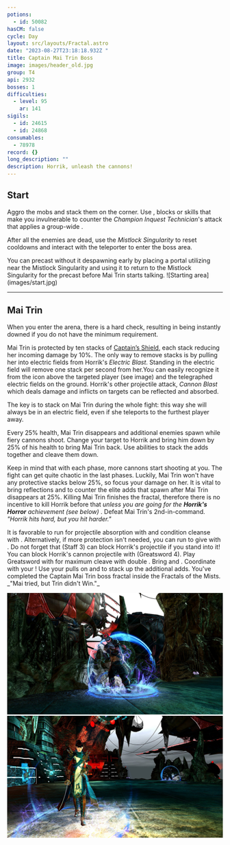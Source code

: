 ```yaml
---
potions:
  - id: 50082
hasCM: false
cycle: Day
layout: src/layouts/Fractal.astro
date: "2023-08-27T23:18:18.932Z "
title: Captain Mai Trin Boss
image: images/header_old.jpg
group: T4
api: 2932
bosses: 1
difficulties:
  - level: 95
    ar: 141
sigils:
  - id: 24615
  - id: 24868
consumables:
  - 78978
record: {}
long_description: ""
description: Horrik, unleash the cannons!
---
```


<Grid>
<GridItem sm="12">

## Start

Aggro the mobs and stack them on the corner. Use <Boon name="Stability" />, blocks or skills that make you invulnerable to counter the _Champion Inquest Technician_'s attack that applies a group-wide <Control name="Daze"/>. 

After all the enemies are dead, use the _Mistlock Singularity_ to reset cooldowns and interact with the teleporter to enter the boss area.

</GridItem>

<GridItem sm="8">

<Tabs>
<Tab specialization="Weaver">
You can precast <Skill name="Conjure Fiery Greatsword"/> without it despawning early by placing a portal utilizing <Item id="78978"/> near the Mistlock Singularity and using it to return to the Mistlock Singularity for the precast before Mai Trin starts talking.
</Tab>
</Tabs>
</GridItem>

<GridItem sm="4">
![Starting area](images/start.jpg)
</GridItem>
</Grid>

---

## Mai Trin <Item id="50082" disableText/>

<Grid>
<GridItem sm="7">
When you enter the arena, there is a hard <Attribute name="Agony Resistance" /> check, resulting in being instantly downed if you do not have the minimum requirement.

Mai Trin is protected by ten stacks of [Captain’s Shield](https://wiki.guildwars2.com/wiki/Captain%27s_Shield), each stack reducing her incoming damage by 10%. The only way to remove stacks is by pulling her into electric fields from Horrik's _Electric Blast_. Standing in the electric field will remove one stack per second from her.You can easily recognize it from the icon above the targeted player (see image) and the telegraphed electric fields on the ground. 
 Horrik's other projectile attack, _Cannon Blast_ which deals damage and inflicts <Condition name="Burning" /> on targets can be reflected and absorbed. 

The key is to stack on Mai Trin during the whole fight: this way she will always be in an electric field, even if she teleports to the furthest player away.

Every 25% health, Mai Trin disappears and additional enemies spawn while fiery cannons shoot. Change your target to Horrik and bring him down by 25% of his health to bring Mai Trin back. Use <Control name="Pull"/> abilities to stack the adds together and cleave them down.

Keep in mind that with each phase, more cannons start shooting at you. The fight can get quite chaotic in the last phases. Luckily, Mai Trin won't have any protective stacks below 25%, so focus your damage on her. It is vital to bring reflections and <Boon name="Stability"/> to counter the elite adds that spawn after Mai Trin disappears at 25%. Killing Mai Trin finishes the fractal, therefore there is no incentive to kill Horrik before that _unless you are going for the **Horrik's Horror** achievement (see below)_ . 
<Achievement name="Horrik's Horror">
  Defeat Mai Trin's 2nd-in-command.
 _"Horrik hits hard, but you hit harder."_
</Achievement>


<Tabs>
<Tab specialization="Revenant">
It is favorable to run <Skill name="Legendary Centaur Stance"/> for projectile absorption with <Skill name="Protective Solace"/> and condition cleanse with <Skill name=" Purifying Essence"/>. Alternatively, if more protection isn't needed, you can run <Skill name="Legendary Dwarf Stance"/> to give <Boon name="Stability"/> with <Skill name="Inspiring Reinforcement"/>. Do not forget that <Skill name="Warding Rift"/> (Staff 3) can block Horrik's projectile if you stand into it!
</Tab>

<Tab specialization="Soulbeast">
You can block Horrik's cannon projectile with <Skill name="Counterattack"/> (Greatsword 4).
</Tab>

<Tab specialization="Berserker">
Play Greatsword with <Skill name="blood reckoning"/> for maximum cleave with double <Skill name="arcdivider"/>.
</Tab>

<Tab specialization="Firebrand">
Bring <Skill name="mantraofliberation"/> and <Skill name="wallofreflection"/>. Coordinate with your <Specialization name="Renegade"/>! Use your pulls on <Skill name="Blazing Edge"/> and <Skill name="Chapter 3: Heated Rebuke"/> to stack up the additional adds.
</Tab>
</Tabs>
<Achievement name="Aetherblade Captain Stabilizer">
  You've completed the Captain Mai Trin boss fractal inside the Fractals of the Mists. _"Mai tried, but Trin didn't Win."_
</Achievement>

</GridItem>

<GridItem sm="5">

![First mate Horrik](images/horrik.jpg)
![Captain Mai Trin](images/mai_trin.jpg)

</GridItem>
</Grid>
